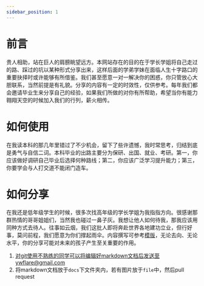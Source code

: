 ```yaml
---
sidebar_position: 1
---
```


# 前言

贵人相助，站在巨人的肩膀眺望远方。本网站存在的目的在于学长学姐将自己走过的路、踩过的坑以某种形式分享出来，这样后面的学弟学妹在面临人生十字路口的重要抉择时或许能够有所借鉴。我们甚至愿意一对一解决你的困惑，你只管放心大胆联系，当然前提是有礼貌。分享的内容有一定的时效性，仅供参考。每年我们都会邀请毕业生来分享自己的经验，如果我们所做的对你有所帮助，希望当你有能力翱翔天空的时候加入我们的行列，薪火相传。

# 如何使用

在我读本科的那几年里错过了不少机会，留下了些许遗憾，我时常思考，归结到底是勇气与自信二词。本科毕业的出路主要分为保研、出国、就业、考研。第一，你应该做好调研自己毕业后选择何种路线；第二，你应该广泛学习提升能力；第三，你要学会与人打交道不能闭门造车。

# 如何分享

在我还是低年级学生的时候，很多次找高年级的学长学姐为我指指方向。很感谢那群热情的哥哥姐姐们，当然我也碰过一鼻子灰。我想让他人如何待我，那我应该用同种方式去待人。往事如云烟，我们这批人即将奔赴世界各地建功立业，但行好事，莫问前程，我们愿意为你们撑起雨伞。内容撰写可参考[模版](../19-姓名-去向.md)，无论去向、无论水平，你的分享可能对未来的孩子产生至关重要的作用。

1. 对git使用不熟练的同学可以将编辑好markdown文档后发送至ywflare@gmail.com
2. 将markdown文档放于`docs`下文件夹内，若有图片放于`file`中，然后pull request